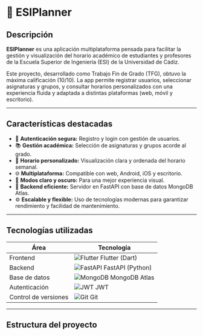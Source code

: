 # 📅 ESIPlanner

## Descripción

**ESIPlanner** es una aplicación multiplataforma pensada para facilitar la gestión y visualización del horario académico de estudiantes y profesores de la Escuela Superior de Ingeniería (ESI) de la Universidad de Cádiz.

Este proyecto, desarrollado como Trabajo Fin de Grado (TFG), obtuvo la máxima calificación (10/10). La app permite registrar usuarios, seleccionar asignaturas y grupos, y consultar horarios personalizados con una experiencia fluida y adaptada a distintas plataformas (web, móvil y escritorio).

---

## Características destacadas

- 🔐 **Autenticación segura:** Registro y login con gestión de usuarios.  
- 📚 **Gestión académica:** Selección de asignaturas y grupos acorde al grado.  
- 📅 **Horario personalizado:** Visualización clara y ordenada del horario semanal.  
- 🌐 **Multiplataforma:** Compatible con web, Android, iOS y escritorio.  
- 🌙 **Modos claro y oscuro:** Para una mejor experiencia visual.  
- 🚀 **Backend eficiente:** Servidor en FastAPI con base de datos MongoDB Atlas.  
- ⚙️ **Escalable y flexible:** Uso de tecnologías modernas para garantizar rendimiento y facilidad de mantenimiento.

---

## Tecnologías utilizadas

| Área         | Tecnología            |
|--------------|----------------------|
| Frontend     | ![Flutter](https://img.shields.io/badge/Flutter-02569B?style=flat&logo=flutter&logoColor=white) Flutter (Dart)       |
| Backend      | ![FastAPI](https://img.shields.io/badge/FastAPI-009688?style=flat&logo=fastapi&logoColor=white) FastAPI (Python)     |
| Base de datos| ![MongoDB](https://img.shields.io/badge/MongoDB-47A248?style=flat&logo=mongodb&logoColor=white) MongoDB Atlas        |
| Autenticación| ![JWT](https://img.shields.io/badge/JWT-black?style=flat&logo=JSONwebtokens&logoColor=white) JWT                  |
| Control de versiones | ![Git](https://img.shields.io/badge/Git-F05032?style=flat&logo=git&logoColor=white) Git            |

---

## Estructura del proyecto

